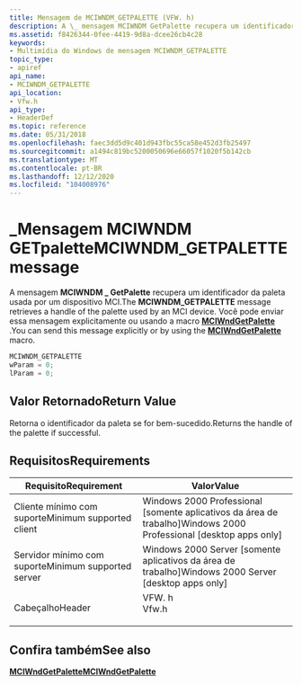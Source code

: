 ```yaml
---
title: Mensagem de MCIWNDM_GETPALETTE (VFW. h)
description: A \_ mensagem MCIWNDM GetPalette recupera um identificador da paleta usada por um dispositivo MCI. Você pode enviar essa mensagem explicitamente ou usando a macro MCIWndGetPalette.
ms.assetid: f8426344-0fee-4419-9d8a-dcee26cb4c28
keywords:
- Multimídia do Windows de mensagem MCIWNDM_GETPALETTE
topic_type:
- apiref
api_name:
- MCIWNDM_GETPALETTE
api_location:
- Vfw.h
api_type:
- HeaderDef
ms.topic: reference
ms.date: 05/31/2018
ms.openlocfilehash: faec3dd5d9c401d943fbc55ca58e452d3fb25497
ms.sourcegitcommit: a1494c819bc5200050696e66057f1020f5b142cb
ms.translationtype: MT
ms.contentlocale: pt-BR
ms.lasthandoff: 12/12/2020
ms.locfileid: "104008976"
---
```

# <a name="mciwndm_getpalette-message"></a><span data-ttu-id="cd9b6-105">\_Mensagem MCIWNDM GETpalette</span><span class="sxs-lookup"><span data-stu-id="cd9b6-105">MCIWNDM\_GETPALETTE message</span></span>

<span data-ttu-id="cd9b6-106">A mensagem **MCIWNDM \_ GetPalette** recupera um identificador da paleta usada por um dispositivo MCI.</span><span class="sxs-lookup"><span data-stu-id="cd9b6-106">The **MCIWNDM\_GETPALETTE** message retrieves a handle of the palette used by an MCI device.</span></span> <span data-ttu-id="cd9b6-107">Você pode enviar essa mensagem explicitamente ou usando a macro [**MCIWndGetPalette**](/windows/desktop/api/Vfw/nf-vfw-mciwndgetpalette) .</span><span class="sxs-lookup"><span data-stu-id="cd9b6-107">You can send this message explicitly or by using the [**MCIWndGetPalette**](/windows/desktop/api/Vfw/nf-vfw-mciwndgetpalette) macro.</span></span>


```C++
MCIWNDM_GETPALETTE 
wParam = 0; 
lParam = 0; 
```



## <a name="return-value"></a><span data-ttu-id="cd9b6-108">Valor Retornado</span><span class="sxs-lookup"><span data-stu-id="cd9b6-108">Return Value</span></span>

<span data-ttu-id="cd9b6-109">Retorna o identificador da paleta se for bem-sucedido.</span><span class="sxs-lookup"><span data-stu-id="cd9b6-109">Returns the handle of the palette if successful.</span></span>

## <a name="requirements"></a><span data-ttu-id="cd9b6-110">Requisitos</span><span class="sxs-lookup"><span data-stu-id="cd9b6-110">Requirements</span></span>



| <span data-ttu-id="cd9b6-111">Requisito</span><span class="sxs-lookup"><span data-stu-id="cd9b6-111">Requirement</span></span> | <span data-ttu-id="cd9b6-112">Valor</span><span class="sxs-lookup"><span data-stu-id="cd9b6-112">Value</span></span> |
|-------------------------------------|----------------------------------------------------------------------------------|
| <span data-ttu-id="cd9b6-113">Cliente mínimo com suporte</span><span class="sxs-lookup"><span data-stu-id="cd9b6-113">Minimum supported client</span></span><br/> | <span data-ttu-id="cd9b6-114">Windows 2000 Professional \[somente aplicativos da área de trabalho\]</span><span class="sxs-lookup"><span data-stu-id="cd9b6-114">Windows 2000 Professional \[desktop apps only\]</span></span><br/>                       |
| <span data-ttu-id="cd9b6-115">Servidor mínimo com suporte</span><span class="sxs-lookup"><span data-stu-id="cd9b6-115">Minimum supported server</span></span><br/> | <span data-ttu-id="cd9b6-116">Windows 2000 Server \[somente aplicativos da área de trabalho\]</span><span class="sxs-lookup"><span data-stu-id="cd9b6-116">Windows 2000 Server \[desktop apps only\]</span></span><br/>                             |
| <span data-ttu-id="cd9b6-117">Cabeçalho</span><span class="sxs-lookup"><span data-stu-id="cd9b6-117">Header</span></span><br/>                   | <dl> <span data-ttu-id="cd9b6-118"><dt>VFW. h</dt></span><span class="sxs-lookup"><span data-stu-id="cd9b6-118"><dt>Vfw.h</dt></span></span> </dl> |



## <a name="see-also"></a><span data-ttu-id="cd9b6-119">Confira também</span><span class="sxs-lookup"><span data-stu-id="cd9b6-119">See also</span></span>

<dl> <dt>

[<span data-ttu-id="cd9b6-120">**MCIWndGetPalette**</span><span class="sxs-lookup"><span data-stu-id="cd9b6-120">**MCIWndGetPalette**</span></span>](/windows/desktop/api/Vfw/nf-vfw-mciwndgetpalette)
</dt> </dl>

 

 






